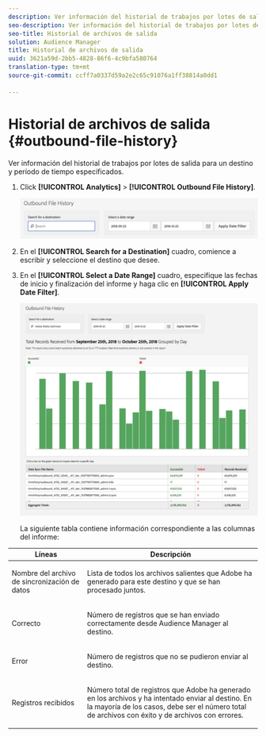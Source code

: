 ```yaml
---
description: Ver información del historial de trabajos por lotes de salida para un destino y período de tiempo especificados.
seo-description: Ver información del historial de trabajos por lotes de salida para un destino y período de tiempo especificados.
seo-title: Historial de archivos de salida
solution: Audience Manager
title: Historial de archivos de salida
uuid: 3621a59d-2bb5-4828-86f6-4c9bfa580764
translation-type: tm+mt
source-git-commit: ccff7a0337d59a2e2c65c91076a1ff38814a0dd1

---
```



# Historial de archivos de salida {#outbound-file-history}

Ver información del historial de trabajos por lotes de salida para un destino y período de tiempo especificados.

<!-- 

t_reports_outbound_history.xml

 -->

1. Click **[!UICONTROL Analytics]** &gt; **[!UICONTROL Outbound File History]**.

   ![Resultado del paso](assets/outbound_history.png)

1. En el **[!UICONTROL Search for a Destination]** cuadro, comience a escribir y seleccione el destino que desee.
1. En el **[!UICONTROL Select a Date Range]** cuadro, especifique las fechas de inicio y finalización del informe y haga clic en **[!UICONTROL Apply Date Filter]**.

   ![Resultado del paso](assets/outbound_history_stats.png)

   La siguiente tabla contiene información correspondiente a las columnas del informe:

<table id="table_93076D46AC50411395E72B9B987E99BE"> 
 <thead> 
  <tr> 
   <th colname="col1" class="entry"> Líneas </th> 
   <th colname="col2" class="entry"> Descripción </th> 
  </tr> 
 </thead>
 <tbody> 
  <tr> 
   <td colname="col1"> Nombre del archivo de sincronización de datos </td> 
   <td colname="col2"> <p>Lista de todos los archivos salientes que <span class="keyword"> Adobe</span> ha generado para este destino y que se han procesado juntos. </p> </td> 
  </tr> 
  <tr> 
   <td colname="col1"> Correcto </td> 
   <td colname="col2"> <p>Número de registros que se han enviado correctamente desde <span class="keyword"> Audience Manager</span> al destino. </p> </td> 
  </tr> 
  <tr> 
   <td colname="col1"> Error </td> 
   <td colname="col2"> <p>Número de registros que no se pudieron enviar al destino. </p> </td> 
  </tr> 
  <tr> 
   <td colname="col1"> Registros recibidos </td> 
   <td colname="col2"> <p>Número total de registros que <span class="keyword"> Adobe</span> ha generado en los archivos y ha intentado enviar al destino. En la mayoría de los casos, debe ser el número total de archivos con éxito y de archivos con errores. </p> </td> 
  </tr> 
 </tbody> 
</table>

